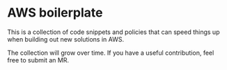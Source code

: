 # AWS boilerplate

This is a collection of code snippets and policies that can speed things up when building out new solutions in AWS.

The collection will grow over time. If you have a useful contribution, feel free to submit an MR. 